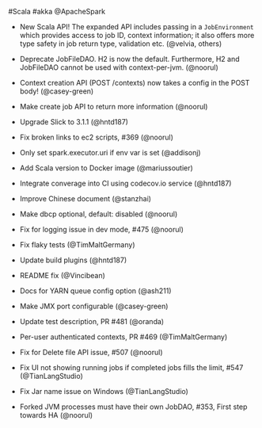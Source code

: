 #Scala #akka @ApacheSpark

* New Scala API!   The expanded API includes passing in a `JobEnvironment` which provides access to job ID, context information; it also offers more type safety in job return type, validation etc. (@velvia, others)

* Deprecate JobFileDAO.  H2 is now the default.  Furthermore, H2 and JobFileDAO cannot be used with context-per-jvm. (@noorul)
* Context creation API (POST /contexts) now takes a config in the POST body!  (@casey-green)
* Make create job API to return more information (@noorul)
* Upgrade Slick to 3.1.1 (@hntd187)
* Fix broken links to ec2 scripts, #369 (@noorul)
* Only set spark.executor.uri if env var is set (@addisonj)
* Add Scala version to Docker image (@mariussoutier)
* Integrate converage into CI using codecov.io service (@hntd187)
* Improve Chinese document (@stanzhai)
* Make dbcp optional, default: disabled (@noorul)
* Fix for logging issue in dev mode, #475 (@noorul)
* Fix flaky tests (@TimMaltGermany)
* Update build plugins (@hntd187)
* README fix (@Vincibean)
* Docs for YARN queue config option (@ash211)
* Make JMX port configurable (@casey-green)
* Update test description, PR #481 (@oranda)
* Per-user authenticated contexts, PR #469 (@TimMaltGermany)
* Fix for Delete file API issue, #507 (@noorul) 
* Fix UI not showing running jobs if completed jobs fills the limit, #547 (@TianLangStudio)
* Fix Jar name issue on Windows (@TianLangStudio)
* Forked JVM processes must have their own JobDAO, #353, First step towards HA (@noorul)
